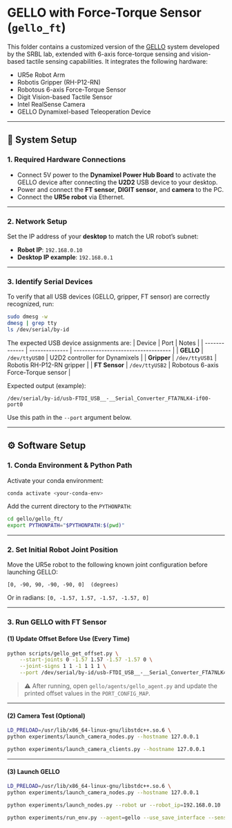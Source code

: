# GELLO with Force-Torque Sensor (`gello_ft`)

This folder contains a customized version of the [GELLO](https://wuphilipp.github.io/gello_site/) system developed by the SRBL lab, extended with 6-axis force-torque sensing and vision-based tactile sensing capabilities. It integrates the following hardware:

* UR5e Robot Arm
* Robotis Gripper (RH-P12-RN)
* Robotous 6-axis Force-Torque Sensor
* Digit Vision-based Tactile Sensor
* Intel RealSense Camera
* GELLO Dynamixel-based Teleoperation Device

---

## 🔧 System Setup

### 1. Required Hardware Connections

* Connect 5V power to the **Dynamixel Power Hub Board** to activate the GELLO device after connecting the **U2D2** USB device to your desktop.
* Power and connect the **FT sensor**, **DIGIT sensor**, and **camera** to the PC.
* Connect the **UR5e robot** via Ethernet.

---

### 2. Network Setup

Set the IP address of your **desktop** to match the UR robot’s subnet:

* **Robot IP**: `192.168.0.10`
* **Desktop IP example**: `192.168.0.1`

---

### 3. Identify Serial Devices

To verify that all USB devices (GELLO, gripper, FT sensor) are correctly recognized, run:
```bash
sudo dmesg -w
dmesg | grep tty
ls /dev/serial/by-id
```
The expected USB device assignments are:
| Device        | Port           | Notes                               |
| ------------- | -------------- | ----------------------------------- |
| **GELLO**     | `/dev/ttyUSB0` | U2D2 controller for Dynamixels      |
| **Gripper**   | `/dev/ttyUSB1` | Robotis RH-P12-RN gripper           |
| **FT Sensor** | `/dev/ttyUSB2` | Robotous 6-axis Force-Torque sensor |

Expected output (example):

```
/dev/serial/by-id/usb-FTDI_USB__-__Serial_Converter_FTA7NLK4-if00-port0
```
Use this path in the `--port` argument below.

---

## ⚙️ Software Setup

### 1. Conda Environment & Python Path

Activate your conda environment:

```bash
conda activate <your-conda-env>
```

Add the current directory to the `PYTHONPATH`:

```bash
cd gello/gello_ft/
export PYTHONPATH="$PYTHONPATH:$(pwd)"
```

---

### 2. Set Initial Robot Joint Position

Move the UR5e robot to the following known joint configuration before launching GELLO:

```
[0, -90, 90, -90, -90, 0]  (degrees)
```

Or in radians: `[0, -1.57, 1.57, -1.57, -1.57, 0]`

---

### 3. Run GELLO with FT Sensor

#### (1) Update Offset Before Use (Every Time)

```bash
python scripts/gello_get_offset.py \
    --start-joints 0 -1.57 1.57 -1.57 -1.57 0 \
    --joint-signs 1 1 -1 1 1 1 \
    --port /dev/serial/by-id/usb-FTDI_USB__-__Serial_Converter_FTA7NLK4-if00-port0
```

> ⚠️ After running, open `gello/agents/gello_agent.py` and update the printed offset values in the `PORT_CONFIG_MAP`.

---

#### (2) Camera Test (Optional)

```bash
LD_PRELOAD=/usr/lib/x86_64-linux-gnu/libstdc++.so.6 \
python experiments/launch_camera_nodes.py --hostname 127.0.0.1

python experiments/launch_camera_clients.py --hostname 127.0.0.1
```

---

#### (3) Launch GELLO

```bash
LD_PRELOAD=/usr/lib/x86_64-linux-gnu/libstdc++.so.6 \
python experiments/launch_camera_nodes.py --hostname 127.0.0.1
```

```bash
python experiments/launch_nodes.py --robot ur --robot_ip=192.168.0.10
```

```bash
python experiments/run_env.py --agent=gello --use_save_interface --sensor_ft
```

